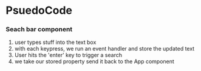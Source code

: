 # PsuedoCode

### Seach bar component
1. user types stuff into the text box
2. with each keypress, we run an event handler and store the updated text
3. User hits the 'enter' key to trigger a search
4. we take our stored property  send it back to the App component